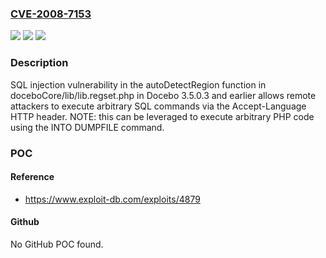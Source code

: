 ### [CVE-2008-7153](https://cve.mitre.org/cgi-bin/cvename.cgi?name=CVE-2008-7153)
![](https://img.shields.io/static/v1?label=Product&message=n%2Fa&color=blue)
![](https://img.shields.io/static/v1?label=Version&message=n%2Fa&color=blue)
![](https://img.shields.io/static/v1?label=Vulnerability&message=n%2Fa&color=brighgreen)

### Description

SQL injection vulnerability in the autoDetectRegion function in doceboCore/lib/lib.regset.php in Docebo 3.5.0.3 and earlier allows remote attackers to execute arbitrary SQL commands via the Accept-Language HTTP header.  NOTE: this can be leveraged to execute arbitrary PHP code using the INTO DUMPFILE command.

### POC

#### Reference
- https://www.exploit-db.com/exploits/4879

#### Github
No GitHub POC found.

